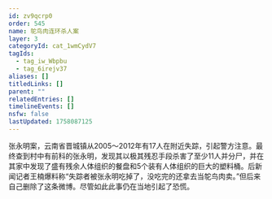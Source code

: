```yaml
---
id: zv9qcrp0
order: 545
name: 鸵鸟肉连环杀人案
layer: 3
categoryId: cat_1wmCydV7
tagIds:
  - tag_iw_Wbpbu
  - tag_6irejv37
aliases: []
titledLinks: []
parent: ""
relatedEntries: []
timelineEvents: []
nsfw: false
lastUpdated: 1758087125
---
```


张永明案，云南省晋城镇从2005～2012年有17人在附近失踪，引起警方注意。最终查到村中有前科的张永明，发现其以极其残忍手段杀害了至少11人并分尸，并在其家中发现了盛有残余人体组织的餐盘和5个装有人体组织的巨大的塑料桶。后新闻记者王楠爆料称“失踪者被张永明吃掉了，没吃完的还拿去当鸵鸟肉卖。”但后来自己删除了这条微博。尽管如此此事仍在当地引起了恐慌。